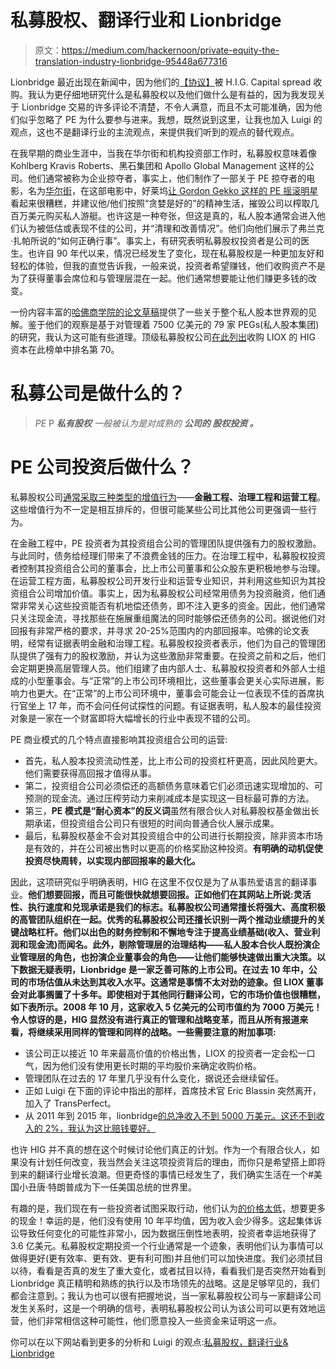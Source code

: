 # 私募股权、翻译行业和 Lionbridge

> 原文：<https://medium.com/hackernoon/private-equity-the-translation-industry-lionbridge-95448a677316>

Lionbridge 最近出现在新闻中，因为他们的[【协议】](http://www.lionbridge.com/lionbridge-enters-definitive-agreement-acquired-hig-capital/)被 H.I.G. Capital spread 收购。我认为更仔细地研究什么是私募股权以及他们做什么是有益的，因为我发现关于 Lionbridge 交易的许多评论不清楚，不令人满意，而且不太可能准确，因为他们似乎忽略了 PE 为什么要参与进来。我想，既然说到这里，让我也加入 Luigi 的观点，这也不是翻译行业的主流观点，来提供我们听到的观点的替代观点。

在我早期的商业生涯中，当我在华尔街和机构投资部工作时，私募股权意味着像 Kohlberg Kravis Roberts、黑石集团和 Apollo Global Management 这样的公司。他们通常被称为企业掠夺者，事实上，他们制作了一部关于 PE 掠夺者的电影，名为[华尔街](https://en.wikipedia.org/wiki/Wall_Street_%281987_film%29)，在这部电影中，好莱坞[让 Gordon Gekko 这样的 PE 摇滚明星](https://en.wikipedia.org/wiki/Gordon_Gekko)看起来很糟糕，并建议他/他们按照“贪婪是好的”的精神生活，摧毁公司以榨取几百万美元购买私人游艇。也许这是一种夸张，但这是真的，私人股本通常会进入他们认为被低估或表现不佳的公司，并“清理和改善情况”。他们向他们展示了弗兰克·扎帕所说的“如何正确行事”。事实上，有研究表明私募股权投资者是公司的医生。也许自 90 年代以来，情况已经发生了变化，现在私募股权是一种更加友好和轻松的体验，但我的直觉告诉我，一般来说，投资者希望赚钱，他们收购资产不是为了获得董事会席位和与管理层混在一起。他们通常想要能让他们赚更多钱的改变。

一份内容丰富的[哈佛商学院的论文草稿](http://www.hbs.edu/faculty/Publication%20Files/15-081_9baffe73-8ec2-404f-9d62-ee0d825ca5b5.pdf)提供了一些关于整个私人股本世界观的见解。鉴于他们的观察是基于对管理着 7500 亿美元的 79 家 PEGs(私人股本集团)的研究，我认为这可能有些道理。顶级私募股权公司[在此列出](http://ln.is/com/tQ6QL)收购 LIOX 的 HIG 资本在此榜单中排名第 70。

# 私募公司是做什么的？

> *PE* P ***私有股权*** *一般被认为是对成熟的* ***公司的* ***股权投资*** *。***

# PE 公司投资后做什么？

私募股权公司[通常采取三种类型的增值行为](http://www.nber.org/papers/w14207)——**金融工程、治理工程和运营工程**。这些增值行为不一定是相互排斥的，但很可能某些公司比其他公司更强调一些行为。

在金融工程中，PE 投资者为其投资组合公司的管理团队提供强有力的股权激励。与此同时，债务给经理们带来了不浪费金钱的压力。在治理工程中，私募股权投资者控制其投资组合公司的董事会，比上市公司董事和公众股东更积极地参与治理。在运营工程方面，私募股权公司开发行业和运营专业知识，并利用这些知识为其投资组合公司增加价值。事实上，因为私募股权公司经常用债务为投资融资，他们通常非常关心这些投资能否有机地偿还债务，即不注入更多的资金。因此，他们通常只关注现金流，寻找那些在施展重组魔法的同时能够偿还债务的公司。据说他们对回报有非常严格的要求，并寻求 20-25%范围内的内部回报率。哈佛的论文表明，经常有证据表明金融和治理工程。私募股权投资者表示，他们为自己的管理团队提供了强有力的股权激励，并认为这些激励非常重要。在投资之前和之后，他们会定期更换高层管理人员。他们组建了由内部人士、私募股权投资者和外部人士组成的小型董事会。与“正常”的上市公司环境相比，这些董事会更关心实际进展，影响力也更大。在“正常”的上市公司环境中，董事会可能会让一位表现不佳的首席执行官坐上 17 年，而不会问任何试探性的问题。有证据表明，私人股本的最佳投资对象是一家在一个财富即将大幅增长的行业中表现不错的公司。

PE 商业模式的几个特点直接影响其投资组合公司的运营:

*   首先，私人股本投资流动性差，比上市公司的投资杠杆更高，因此风险更大。他们需要获得高回报才值得从事。
*   第二，投资组合公司必须偿还的高额债务意味着它们必须迅速实现增加的、可预测的现金流。通过压榨劳动力来削减成本是实现这一目标最可靠的方法。
*   第三，**PE 模式是“耐心资本”的反义词**虽然有限合伙人对私募股权基金做出长期承诺，但投资组合公司只有很短的时间向普通合伙人展示成果。
*   最后，私募股权基金不会对其投资组合中的公司进行长期投资，除非资本市场是有效的，并在公司被出售时以更高的价格奖励这种投资。**有明确的动机促使投资尽快周转，以实现内部回报率的最大化。**

因此，这项研究似乎明确表明，HIG 在这里不仅仅是为了从事热爱语言的翻译事业。**他们想要回报，而且可能很快就想要回报。正如他们在其网站上所说:**灵活性、执行速度和兑现承诺是我们的标志。私募股权公司通常擅长将强大、高度积极的高管团队组织在一起。**优秀的私募股权公司还擅长识别一两个推动业绩提升的关键战略杠杆。他们以出色的财务控制和不懈地专注于提高业绩基础(收入、营业利润和现金流)而闻名。此外，剔除管理层的治理结构——私人股本合伙人既扮演企业管理层的角色，也扮演企业董事会的角色——让他们能够快速做出重大决策。以下数据无疑表明，Lionbridge 是一家乏善可陈的上市公司。**在过去 10 年中，公司的市场估值从未达到其收入水平。这通常是事情不太对劲的迹象。但 LIOX 董事会对此事搁置了十多年。即使相对于其他同行翻译公司，它的市场价值也很糟糕，如下表所示。2008 年 10 月，这家收入 5 亿美元的公司市值约为 7000 万美元！令人惊讶的是，HIG 显然没有进行真正的管理和战略变革，而且从所有报道来看，将继续采用同样的管理和同样的战略。一些需要注意的附加事项:********

*   该公司正以接近 10 年来最高价值的价格出售，LIOX 的投资者一定会松一口气，因为他们没有使用更长时期的平均股价来确定收购价格。
*   管理团队在过去的 17 年里几乎没有什么变化，据说还会继续留任。
*   正如 Luigi 在下面的评论中指出的那样，首席技术官 Eric Blassin 突然离开，加入了 TransPerfect。
*   从 2011 年到 2015 年，lionbridge[的总净收入不到 5000 万美元。这还不到收入的 2%，我认为这比赔钱要好。](https://www.google.com/finance?q=NASDAQ:LIOX&fstype=ii)

也许 HIG 并不真的想在这个时候讨论他们真正的计划。作为一个有限合伙人，如果没有计划任何改变，我当然会关注这项投资背后的理由，而你只是希望搭上即将到来的翻译行业增长浪潮。但更奇怪的事情已经发生了，我们确实生活在一个#美国小丑唐·特朗普成为下一任美国总统的世界里。

有趣的是，我们现在有一些投资者试图采取行动，他们认为[的价格太低](http://www.businesswire.com/news/home/20161212006120/en/Robbins-Arroyo-LLP-Acquisition-Lionbridge-Technologies-LIOX)，想要更多的现金！幸运的是，他们没有使用 10 年平均值，因为收入会少得多。这起集体诉讼导致任何变化的可能性非常小，因为数据压倒性地表明，投资者幸运地获得了 3.6 亿美元。私募股权定期投资一个行业通常是一个迹象，表明他们认为事情可以做得更好(更有效率、更有效、更有利可图)并且他们可以加快进度。我们必须拭目以待，看看是否真的发生了重大变化，或者拭目以待，看看我们是否突然开始看到 Lionbridge 真正精明和熟练的执行以及市场领先的战略。这是足够罕见的，我们都会注意到。；我认为也可以很有把握地说，当一家私募股权公司与一家翻译公司发生关系时，这是一个明确的信号，表明私募股权公司认为该公司可以更有效地运营，他们非常相信这种可能性，他们愿意投入一些资金来证明这一点。

你可以在以下网站看到更多的分析和 Luigi 的观点:[私募股权，翻译行业& Lionbridge](http://kv-emptypages.blogspot.com/2016/12/private-equity-translation-industry.html)